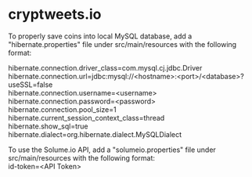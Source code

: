 # cryptweets.io

To properly save coins into local MySQL database, add a "hibernate.properties" file under src/main/resources with the following format:

hibernate.connection.driver_class=com.mysql.cj.jdbc.Driver<br>
hibernate.connection.url=jdbc:mysql://&lt;hostname&gt;:&lt;port&gt;/&lt;database&gt;?useSSL=false<br>
hibernate.connection.username=&lt;username&gt;<br>
hibernate.connection.password=&lt;password&gt;<br>
hibernate.connection.pool_size=1<br>
hibernate.current_session_context_class=thread<br>
hibernate.show_sql=true<br>
hibernate.dialect=org.hibernate.dialect.MySQLDialect


To use the Solume.io API, add a "solumeio.properties" file under src/main/resources with the following format:<br/>
id-token=&lt;API Token&gt;
